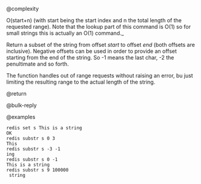 @complexity

O(start+n) (with start being the start index and n the total
length of the requested range). Note that the lookup part of this command is
O(1) so for small strings this is actually an O(1) command._

Return a subset of the string from offset _start_ to offset _end_
(both offsets are inclusive).
Negative offsets can be used in order to provide an offset starting from
the end of the string. So -1 means the last char, -2 the penultimate and
so forth.

The function handles out of range requests without raising an error, bu
just limiting the resulting range to the actual length of the string.

@return

@bulk-reply

@examples

	redis set s This is a string
	OK
	redis substr s 0 3
	This
	redis substr s -3 -1
	ing
	redis substr s 0 -1
	This is a string
	redis substr s 9 100000
	 string



[1]: /p/redis/wiki/ReplyTypes
